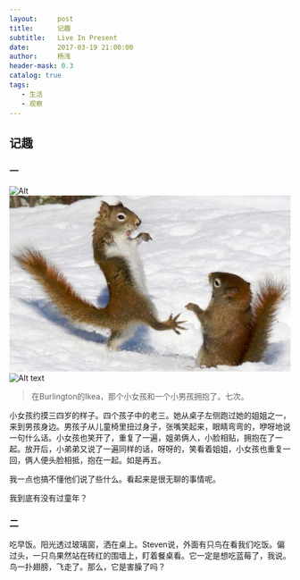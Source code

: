 ```yaml
---
layout:     post
title:      记趣
subtitle:   Live In Present
date:       2017-03-19 21:00:00
author:     杨浅
header-mask: 0.3
catalog: true
tags:
   - 生活
   - 观察
---
```

## 记趣
### 一
![Alt](AngelFangZhu.github.io/img/ikea-burlington.jpg "Title")
![](img/ikea-burlington.jpg)
![Alt text](AngelFangZhu.github.io/img/ikea-burlington.jpg?raw=true "Optional Title")
>在Burlington的Ikea，那个小女孩和一个小男孩拥抱了。七次。

小女孩约摸三四岁的样子。四个孩子中的老三。她从桌子左侧跑过她的姐姐之一，来到男孩身边。男孩子从儿童椅里扭过身子，张嘴笑起来，眼睛弯弯的，咿呀地说一句什么话。小女孩也笑开了，重复了一遍，姐弟俩人，小脸相贴，拥抱在了一起。放开后，小弟弟又说了一遍同样的话，呀呀的，笑看着姐姐，小女孩也重复一回，俩人便头脸相抵，抱在一起。如是再五。

我一点也搞不懂他们说了些什么。看起来是很无聊的事情呢。

我到底有没有过童年？

### 二
吃早饭。阳光透过玻璃窗，洒在桌上。Steven说，外面有只鸟在看我们吃饭。偏过头，一只鸟果然站在砖红的围墙上，盯着餐桌看。它一定是想吃蓝莓了，我说。鸟一扑翅膀，飞走了。那么，它是害臊了吗？





